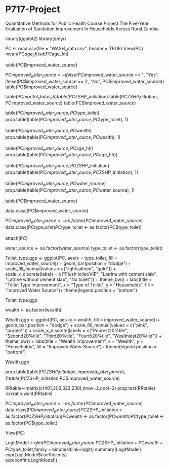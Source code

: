 # P717-Project
Quantitative Methods for Public Health Course Project
The Five-Year Evaluation of Sanitation Improvement In Households Across Rural Zambia

library(ggplot2)
library(dplyr)

PC <- read.csv(file = "WASH_data.csv", header = TRUE)
View(PC)
mean(PC$age_hh)
sd(PC$age_hh)

table(PC$improved_water_source)

PC$improved_water_source <- ifelse(PC$improved_water_source == 1, "Yes",
                                   ifelse(PC$improved_water_source == 2, "No", PC$improved_water_source))
table(PC$improved_water_source)

table(PC$marital_status_hh)
table(PC$ZSHP_initiation)
table(PC$ZSHP_initiation, PC$improved_water_source)
table(PC$improved_water_source)

table(PC$improved_water_source, PC$type_toilet)
prop.table(table(PC$improved_water_source, PC$type_toilet), 1)

table(PC$improved_water_source, PC$wealth)
prop.table(table(PC$improved_water_source, PC$wealth), 1)

table(PC$improved_water_source, PC$age_hh)
prop.table(table(PC$improved_water_source, PC$age_hh))

table(PC$improved_water_source, PC$ZSHP_initiation)
prop.table(table(PC$improved_water_source, PC$ZSHP_initiation), 1)

table(PC$improved_water_source, PC$water_source)
prop.table(table(PC$improved_water_source, PC$water_source), 1)

table(PC$improved_water_source)

data.class(PC$improved_water_source)

PC$improved_water_source <- as.factor(PC$improved_water_source)
data.class(PC$type_toilet)
PC$type_toilet <- as.factor(PC$type_toilet)

attach(PC)

water_source <- as.factor(water_source)
type_toilet <- as.factor(type_toilet)

Toilet_type.ggp <- ggplot(PC, aes(x = type_toilet, fill = improved_water_source)) +
  geom_bar(position = "dodge") +
  scale_fill_manual(values = c("lightsalmon", "gold")) +
  scale_x_discrete(labels = c("Flush toilet/VIP", "Latrine with cement slab", "Latrine without cement slab", "No toilet")) +
  theme_bw() +
  labs(title = "Toilet Type Improvement", x = "Type of Toilet", y = "Households", fill = "Improved Water Source")+
  theme(legend.position = "bottom")

Toilet_type.ggp

wealth <- as.factor(wealth)

Wealth.ggp <- ggplot(PC, aes (x = wealth, fill = improved_water_source))+
  geom_bar(position = "dodge") +
  scale_fill_manual(values = c("pink", "purple1")) +
  scale_x_discrete(labels = c("Poorest20%tile", "Second20%tile", "Third20%tile", "Fourth20%tile", "Wealthiest20%tile")) +
  theme_bw() +
  labs(title = "Wealth Improvement", x = "Wealth", y = "Households", fill = "Improved Water Source")+
  theme(legend.position = "bottom")

Wealth.ggp

prop.table(table(PC$ZSHP_initiation,improved_water_source),1)
table(PC$ZSHP_initiation,PC$improved_water_source)

RRtable<-matrix(c(401,209,322,238),nrow=2,ncol=2)
prop.test(RRtable)
riskratio.wald(RRtable)

PC$improved_water_source <- as.factor(PC$improved_water_source)
data.class(PC$improved_water_source)
PC$ZSHP_initiation <- as.factor(PC$ZSHP_initiation)
PC$wealth <- as.factor(PC$wealth)
PC$type_toilet <- as.factor(PC$type_toilet)

View(PC)


LogitModel <-glm(PC$improved_water_source ~ PC$ZSHP_initiation + PC$wealth + PC$type_toilet,family = binomial(link=logit))
summary(LogitModel)
exp(LogitModel$coefficients)         
exp(confint(LogitModel))
